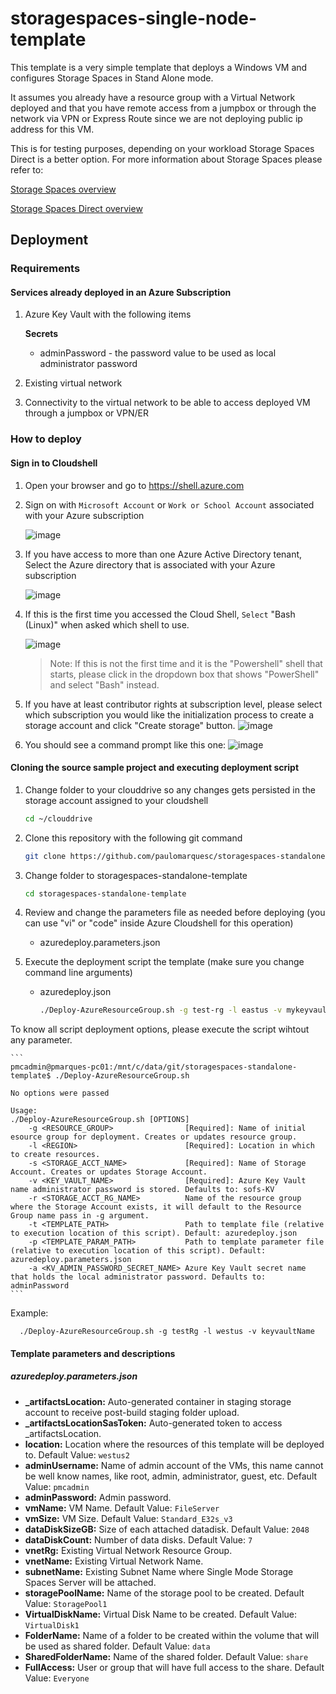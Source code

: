 # storagespaces-single-node-template

This template is a very simple template that deploys a Windows VM and configures Storage Spaces in Stand Alone mode.

It assumes you already have a resource group with a Virtual Network deployed and that you have remote access from a jumpbox or through the network via VPN or Express Route since we are not deploying public ip address for this VM.

This is for testing purposes, depending on your workload Storage Spaces Direct is a better option. For more information about Storage Spaces please refer to:

[Storage Spaces overview](https://docs.microsoft.com/en-us/windows-server/storage/storage-spaces/overview)

[Storage Spaces Direct overview](https://docs.microsoft.com/en-us/windows-server/storage/storage-spaces/storage-spaces-direct-overview)

## Deployment

### Requirements

#### Services already deployed in an Azure Subscription
1. Azure Key Vault with the following items 
    
    **Secrets**
      *  adminPassword - the password value to be used as local administrator password
1. Existing virtual network
2. Connectivity to the virtual network to be able to access deployed VM through a jumpbox or VPN/ER
 
### How to deploy
#### Sign in to Cloudshell
1. Open your browser and go to <a href="https://shell.azure.com" target="_new">https://shell.azure.com</a>

2. Sign on with `Microsoft Account` or `Work or School Account` associated with your Azure subscription

    ![image](./docs/media/image1.png)


3. If you have access to more than one Azure Active Directory tenant, Select the Azure directory that is associated with your Azure subscription
    
    ![image](./docs/media/image2.png)

4. If this is the first time you accessed the Cloud Shell, `Select` "Bash (Linux)" when asked which shell to use.

    ![image](./docs/media/image3.png)

    > Note: If this is not the first time and it is the "Powershell" shell that starts, please click in the dropdown box that shows "PowerShell" and select "Bash" instead.

5. If you have at least contributor rights at subscription level, please select which subscription you would like the initialization process to create a storage account and click "Create storage" button.
    ![image](./docs/media/image4.png)

6. You should see a command prompt like this one:
    ![image](./docs/media/image5.png)

#### Cloning the source sample project and executing deployment script
1. Change folder to your clouddrive so any changes gets persisted in the storage account assigned to your cloudshell
   ```bash
   cd ~/clouddrive
   ```
1. Clone this repository with the following git command
   ```bash
   git clone https://github.com/paulomarquesc/storagespaces-standalone-template.git
   ```
1. Change folder to storagespaces-standalone-template
   ```bash
   cd storagespaces-standalone-template
   ```
1. Review and change the parameters file as needed before deploying (you can use "vi" or "code" inside Azure Cloudshell for this operation)
   *  azuredeploy.parameters.json

1. Execute the deployment script the template (make sure you change command line arguments)
    * azuredeploy.json
        ```bash
        ./Deploy-AzureResourceGroup.sh -g test-rg -l eastus -v mykeyvault
        ```

To know all script deployment options, please execute the script wihtout any parameter.
    
    ```
    pmcadmin@pmarques-pc01:/mnt/c/data/git/storagespaces-standalone-template$ ./Deploy-AzureResourceGroup.sh

    No options were passed

    Usage:
    ./Deploy-AzureResourceGroup.sh [OPTIONS]
        -g <RESOURCE_GROUP>                [Required]: Name of initial esource group for deployment. Creates or updates resource group.
        -l <REGION>                        [Required]: Location in which to create resources.
        -s <STORAGE_ACCT_NAME>             [Required]: Name of Storage Account. Creates or updates Storage Account.
        -v <KEY_VAULT_NAME>                [Required]: Azure Key Vault name administrator password is stored. Defaults to: sofs-KV
        -r <STORAGE_ACCT_RG_NAME>          Name of the resource group where the Storage Account exists, it will default to the Resource Group name pass in -g argument.
        -t <TEMPLATE_PATH>                 Path to template file (relative to execution location of this script). Default: azuredeploy.json
        -p <TEMPLATE_PARAM_PATH>           Path to template parameter file (relative to execution location of this script). Default: azuredeploy.parameters.json
        -a <KV_ADMIN_PASSWORD_SECRET_NAME> Azure Key Vault secret name that holds the local administrator password. Defaults to: adminPassword
    ```

Example:

      ./Deploy-AzureResourceGroup.sh -g testRg -l westus -v keyvaultName



#### Template parameters and descriptions

##### azuredeploy.parameters.json

* **_artifactsLocation:** Auto-generated container in staging storage account to receive post-build staging folder upload.
* **_artifactsLocationSasToken:** Auto-generated token to access _artifactsLocation.
* **location:** Location where the resources of this template will be deployed to. Default Value: `westus2`
* **adminUsername:** Name of admin account of the VMs, this name cannot be well know names, like root, admin, administrator, guest, etc. Default Value: `pmcadmin`
* **adminPassword:** Admin password.
* **vmName:** VM Name. Default Value: `FileServer`
* **vmSize:** VM Size. Default Value: `Standard_E32s_v3 `
* **dataDiskSizeGB:** Size of each attached datadisk. Default Value: `2048`
* **dataDiskCount:** Number of data disks. Default Value: `7`
* **vnetRg:** Existing Virtual Network Resource Group.
* **vnetName:** Existing Virtual Network Name.
* **subnetName:** Existing Subnet Name where Single Mode Storage Spaces Server will be attached.
* **storagePoolName:** Name of the storage pool to be created. Default Value: `StoragePool1`
* **VirtualDiskName:** Virtual Disk Name to be created. Default Value: `VirtualDisk1`
* **FolderName:** Name of a folder to be created within the volume that will be used as shared folder. Default Value: `data`
* **SharedFolderName:** Name of the shared folder. Default Value: `share`
* **FullAccess:** User or group that will have full access to the share. Default Value: `Everyone`